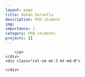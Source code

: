 ```yaml
---
layout: page
title: Rohan Gorantla
description: PhD student
img: 
importance: 1
category: PhD students
projects: []
---
```



<div class="row">
    <div class="col-sm mt-3 mt-md-0">
        <p style="text-align: justify">
        
        </p>
    </div>
    <div class="col-sm mt-3 mt-md-0">
        
    </div>
</div>